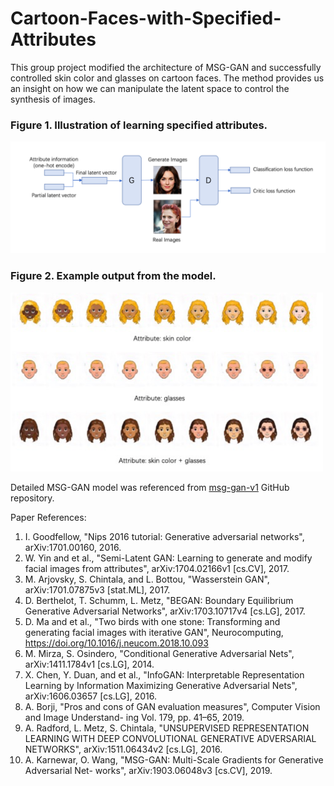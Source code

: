# Cartoon-Faces-with-Specified-Attributes

This group project modified the architecture of MSG-GAN and successfully controlled skin color and glasses on cartoon faces. The method provides us an insight on how we can manipulate the latent space to control the synthesis of images.

### Figure 1. Illustration of learning specified attributes.
<img src="learning_attributes.png" width="700">

### Figure 2. Example output from the model.
<img src="example_output.png" width="500">

Detailed MSG-GAN model was referenced from
[msg-gan-v1](https://github.com/akanimax/msg-gan-v1) GitHub repository.

Paper References:

1. I. Goodfellow, "Nips 2016 tutorial: Generative adversarial networks", arXiv:1701.00160, 2016.
2. W. Yin and et al., "Semi-Latent GAN: Learning to generate and modify facial images from attributes", arXiv:1704.02166v1 [cs.CV], 2017.
3. M. Arjovsky, S. Chintala, and L. Bottou, "Wasserstein GAN", arXiv:1701.07875v3 [stat.ML], 2017.
4. D. Berthelot, T. Schumm, L. Metz, "BEGAN: Boundary Equilibrium Generative Adversarial Networks", arXiv:1703.10717v4 [cs.LG], 2017.
5. D. Ma and et al., "Two birds with one stone: Transforming and generating facial images with iterative GAN", Neurocomputing, https://doi.org/10.1016/j.neucom.2018.10.093
6. M. Mirza, S. Osindero, "Conditional Generative Adversarial Nets", arXiv:1411.1784v1 [cs.LG], 2014.
7. X. Chen, Y. Duan, and et al., "InfoGAN: Interpretable Representation Learning by Information Maximizing Generative Adversarial Nets", arXiv:1606.03657 [cs.LG], 2016.
8. A. Borji, "Pros and cons of GAN evaluation measures", Computer Vision and Image Understand- ing Vol. 179, pp. 41–65, 2019.
9. A. Radford, L. Metz, S. Chintala, "UNSUPERVISED REPRESENTATION LEARNING WITH DEEP CONVOLUTIONAL GENERATIVE ADVERSARIAL NETWORKS", arXiv:1511.06434v2 [cs.LG], 2016.
10. A. Karnewar, O. Wang, "MSG-GAN: Multi-Scale Gradients for Generative Adversarial Net- works", arXiv:1903.06048v3 [cs.CV], 2019.
